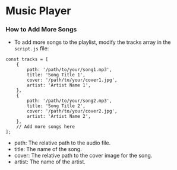 # Music Player

### How to Add More Songs
- To add more songs to the playlist, modify the tracks array in the `script.js` file:
```
const tracks = [
    {
        path: '/path/to/your/song1.mp3',
        title: 'Song Title 1',
        cover: '/path/to/your/cover1.jpg',
        artist: 'Artist Name 1',
    },
    {
        path: '/path/to/your/song2.mp3',
        title: 'Song Title 2',
        cover: '/path/to/your/cover2.jpg',
        artist: 'Artist Name 2',
    },
    // Add more songs here
];
```

- path: The relative path to the audio file.
- title: The name of the song.
- cover: The relative path to the cover image for the song.
- artist: The name of the artist.